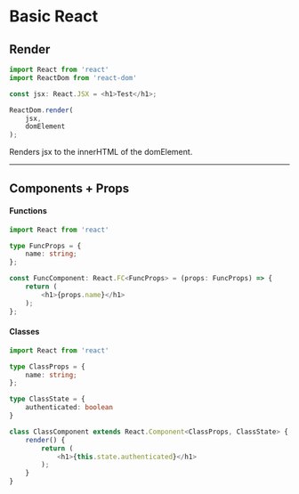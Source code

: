 # Basic React

## Render

```typescript
import React from 'react'
import ReactDom from 'react-dom'

const jsx: React.JSX = <h1>Test</h1>;

ReactDom.render(
    jsx,
    domElement
);
```

Renders jsx to the innerHTML of the domElement.

***

## Components + Props

#### Functions

```typescript
import React from 'react'

type FuncProps = {
    name: string;
};

const FuncComponent: React.FC<FuncProps> = (props: FuncProps) => {
    return (
        <h1>{props.name}</h1>
    );
};
```

#### Classes

```typescript
import React from 'react'

type ClassProps = {
    name: string;
};

type ClassState = {
    authenticated: boolean
}

class ClassComponent extends React.Component<ClassProps, ClassState> {
    render() {
        return (
            <h1>{this.state.authenticated}</h1>
        );
    }
}
```
